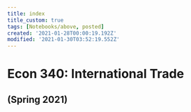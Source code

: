 ```yaml
---
title: index
title_custom: true
tags: [Notebooks/above, posted]
created: '2021-01-28T00:00:19.192Z'
modified: '2021-01-30T03:52:19.552Z'
---
```


# Econ 340: International Trade
## (Spring 2021)



